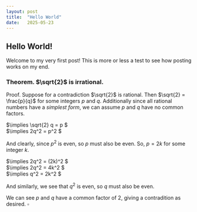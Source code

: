 ```yaml
---
layout: post
title:  "Hello World"
date:   2025-05-23
---
```


## Hello World!

Welcome to my very first post! This is more or less a test to see how posting works on my end.

### Theorem. $\sqrt{2}$ is irrational.

Proof. Suppose for a contradiction $\sqrt{2}$ is rational.
Then  $\sqrt{2} = \frac{p}{q}$ for some integers $p$ and $q$.
Additionally since all rational numbers have a *simplest form*,
we can assume $p$ and $q$ have no common factors.

$\implies \sqrt{2} q = p $  
$\implies 2q^2 = p^2 $

And clearly, since $p^2$ is even, so $p$ must also be even.
So, $p = 2k$ for some integer $k$.

$\implies 2q^2 = (2k)^2 $  
$\implies 2q^2 = 4k^2 $  
$\implies q^2 = 2k^2 $

And similarly, we see that $q^2$ is even, so $q$ must also be even.

We can see $p$ and $q$ have a common factor of $2$, giving a contradition as desired. $\square$